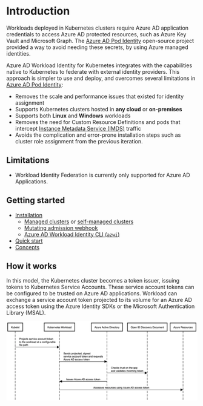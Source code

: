 # Introduction

Workloads deployed in Kubernetes clusters require Azure AD application credentials to access Azure AD protected resources, such as Azure Key Vault and Microsoft Graph. The [Azure AD Pod Identity][1] open-source project provided a way to avoid needing these secrets, by using Azure managed identities.

Azure AD Workload Identity for Kubernetes integrates with the capabilities native to Kubernetes to federate with external identity providers. This approach is simpler to use and deploy, and overcomes several limitations in [Azure AD Pod Identity][1]:

*   Removes the scale and performance issues that existed for identity assignment
*   Supports Kubernetes clusters hosted in **any cloud** or **on-premises**
*   Supports both **Linux** and **Windows** workloads
*   Removes the need for Custom Resource Definitions and pods that intercept [Instance Metadata Service (IMDS)][10] traffic
*   Avoids the complication and error-prone installation steps such as cluster role assignment from the previous iteration.

## Limitations

*   Workload Identity Federation is currently only supported for Azure AD Applications.

## Getting started

*   [Installation][2]
    *   [Managed clusters][3] or [self-managed clusters][4]
    *   [Mutating admission webhook][5]
    *   [Azure AD Workload Identity CLI (`azwi`)][6]
*   [Quick start][7]
*   [Concepts][8]

## How it works

In this model, the Kubernetes cluster becomes a token issuer, issuing tokens to Kubernetes Service Accounts. These service account tokens can be configured to be trusted on Azure AD applications. Workload can exchange a service account token projected to its volume for an Azure AD access token using the Azure Identity SDKs or the Microsoft Authentication Library (MSAL).

![How it works][9]

[1]: https://github.com/Azure/aad-pod-identity

[2]: ./installation.md

[3]: ./installation/managed-clusters.md

[4]: ./installation/self-managed-clusters.md

[5]: ./installation/mutating-admission-webhook.md

[6]: ./installation/azwi.md

[7]: ./quick-start.md

[8]: ./concepts.md

[9]: ./images/how-it-works-diagram.png

[10]: https://docs.microsoft.com/en-us/azure/virtual-machines/windows/instance-metadata-service?tabs=windows
